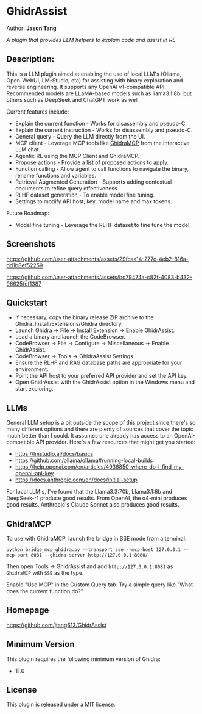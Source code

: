 # GhidrAssist
Author: **Jason Tang**

_A plugin that provides LLM helpers to explain code and assist in RE._

## Description:

This is a LLM plugin aimed at enabling the use of local LLM's (Ollama, Open-WebUI, LM-Studio, etc) for assisting with binary exploration and reverse engineering. It supports any OpenAI v1-compatible API. Recommended models are LLaMA-based models such as llama3.1:8b, but others such as DeepSeek and ChatGPT work as well.

Current features include:
* Explain the current function - Works for disassembly and pseudo-C.
* Explain the current instruction - Works for disassembly and pseudo-C.
* General query - Query the LLM directly from the UI.
* MCP client - Leverage MCP tools like [GhidraMCP](https://github.com/LaurieWired/GhidraMCP) from the interactive LLM chat.
* Agentic RE using the MCP Client and GhidraMCP.
* Propose actions - Provide a list of proposed actions to apply.
* Function calling - Allow agent to call functions to navigate the binary, rename functions and variables.
* Retrieval Augmented Generation - Supports adding contextual documents to refine query effectiveness.
* RLHF dataset generation - To enable model fine tuning.
* Settings to modify API host, key, model name and max tokens.

Future Roadmap:
* Model fine tuning - Leverage the RLHF dataset to fine tune the model.

## Screenshots

https://github.com/user-attachments/assets/29fcaa14-277c-4eb2-816a-dd1b8ef52259


https://github.com/user-attachments/assets/bd79474a-c82f-4083-b432-96625fef1387


## Quickstart

* If necessary, copy the binary release ZIP archive to the Ghidra_Install/Extensions/Ghidra directory.
* Launch Ghidra -> File -> Install Extension -> Enable GhidrAssist.
* Load a binary and launch the CodeBrowser.
* CodeBrowser -> File -> Configure -> Miscellaneous -> Enable GhidrAssist.
* CodeBrowser -> Tools -> GhidraAssist Settings.
* Ensure the RLHF and RAG database paths are appropriate for your environment.
* Point the API host to your preferred API provider and set the API key. 
* Open GhidrAssist with the GhidrAssist option in the Windows menu and start exploring.

## LLMs

General LLM setup is a bit outside the scope of this project since there's so many different options and there are plenty of sources that cover the topic much better than I could. It assumes one already has access to an OpenAI-compatible API provider.
Here's a few resources that might get you started:

- https://lmstudio.ai/docs/basics
- https://github.com/ollama/ollama#running-local-builds
- https://help.openai.com/en/articles/4936850-where-do-i-find-my-openai-api-key
- https://docs.anthropic.com/en/docs/initial-setup

For local LLM's, I've found that the Llama3.3:70b, Llama3.1:8b and DeepSeek-r1 produce good results.
From OpenAI, the o4-mini produces good results. Anthropic's Claude Sonnet also produces good results.

## GhidraMCP

To use with GhidraMCP, launch the bridge in SSE mode from a terminal:

`python bridge_mcp_ghidra.py --transport sse --mcp-host 127.0.0.1 --mcp-port 8081 --ghidra-server http://127.0.0.1:8080/`

Then open Tools -> GhidrAssist and add `http://127.0.0.1:8081` as `GhidraMCP` with `SSE` as the type.

Enable "Use MCP" in the Custom Query tab. Try a simple query like "What does the current function do?"

## Homepage
https://github.com/jtang613/GhidrAssist


## Minimum Version

This plugin requires the following minimum version of Ghidra:

* 11.0

## License

This plugin is released under a MIT license.
